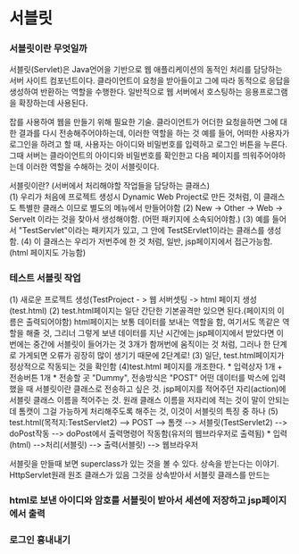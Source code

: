 <h1>서블릿</h1>

<h3>서블릿이란 무엇일까</h3>
서블릿(Servlet)은 Java언어을 기반으로 웹 애플리케이션의 동적인 처리를 담당하는 서버 사이트 컴포넌트이다.
클라이언트이 요청을 받아들이고 그에 따라 동적으로 응답을 생성하여 반환하는 역할을 수행한다.
일반적으로 웹 서버에서 호스팅하는 응용프로그램을 확장하는데 사용된다.

잡를 사용하여 웹을 만들기 위해 필요한 기술.
클라이언트가 어더한 요청을하면 그에 대한 결과를 다시 전송해주어야하는데, 이러한 역할을 하는 것
예를 들어, 어떠한 사용자가 로그인을 하려고 할 때, 사용자는 아이디와 비밀번호를 입력하고 로그인 버튼을 누른다.
그때 서버는 클라이언트의 아이디와 비밀번호를 확인한고 다음 페이지를 띄워주어야하는데 이러한 역할을 수해하는 것이 서블릿이다.

서블릿이란? (서버에서 처리해야할 작업들을 담당하는 클래스)<br>
(1) 우리가 처음에 프로젝트 생성시 Dynamic Web Project로 만든 것처럼, 이 클래스도 특별한 클래스 이므로 별도의 메뉴에서 만들어야함
(2) New -> Other -> Web -> Servelt 이라는 것을 찾아서 생성해야함. (어떤 패키지에 소속되어야함.)
(3) 예를 들어서 "TestServlet"이라는 패키지가 있고, 그 안에 TestSErvlet1이라는 클래스를 생성함.
(4) 이 클래스는 우리가 저번주에 한 것 처럼, 일반, jsp페이지에서 접근가능함.(html 페이지도 가능함)

<h3>테스트 서블릿 작업</h3>
(1) 새로운 프로젝트 생성(TestProject - > 웹 서버셋팅  -> html 페이지 생성(test.html)
(2) test.html페이지는 일단 간단한 기본골격만 있으면 된다.(페이지의 이름은 출력되어야함)
  html페이지는 보통 데이터를 보내는 역할을 함, 여기서도 똑같은 역할을 해줄 것, 그리너 그렇게 보낸 데이터를 지난 시간에는 jsp페이지에서 받았다면 이번에는 중간에 서블릿이 들어가는 것
  3개가 함꺼번에 움직이는 것 처럼, 그러나 한 단계로 가게되면 오류가 굉장히 많이 생기기 때문에 2단계로!
(3) 일단, test.html페이지가 정상적으로 작동되는 것을 확인함
(4)test.html 페이지를 개조한다.
 * 입력상자 1개 + 전송버튼 1개
 * 전송할 곳 "Dummy", 전송방식은 "POST"
어떤 데이터를 박스에 입력했을 때 서블릿이란 클래스로 전송하고 싶은 것.
jsp페이지를 적어주던 자리(action)에 서블릿 클래스 이름을 적어주는 것.
원래 클래스 이름을 저자리에 적는 것이 말이 안되는데 톰캣이 그걸 가능하게 처리해주도록 해주는 것, 이것이 서블릿의 특징 중 하나
(5) test.html(목적지:TestServlet2) --> POST --> 톰캣 --> 서블릿(TestServlet2) --> doPost작동 --> doPost에서 출력명령어 작동함(유저의 웹브라우저로 출력됨)
  * 입력(html) -->처리(서블릿) --> 출력(서블릿) --> 웹브라우저


서블릿을 만들때 보면 superclass가 있는 것을 볼 수 있다.
상속을 받는다는 이야기.
HttpServlet원래 원조 클래스가 있음 그것을 상속받아서 서블릿 클래스를 만드는 

  
<h3>html로 보낸 아이디와 암호를 서블릿이 받아서 세션에 저장하고 jsp페이지에서 출력</h3>
<h3>로그인 흉내내기</h3>
